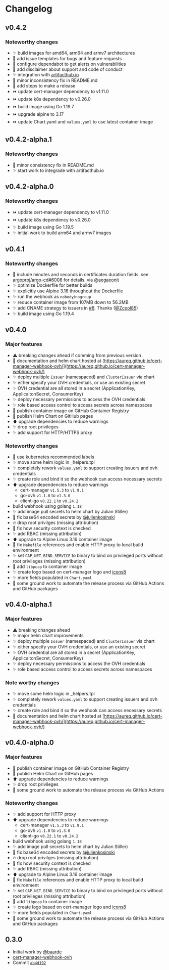 # Changelog

## v0.4.2

### Noteworthy changes

- ✨ build images for amd64, arm64 and armv7 architectures
- 🐙 add issue templates for bugs and feature requests
- 🤖 configure dependabot to get alerts on vulnerabilities
- 📄 add disclaimer about support and code of conduct
- ✨ integration with [artifacthub.io](https://artifacthub.io/packages/helm/cert-manager-webhook-ovh/cert-manager-webhook-ovh)
- 📄 minor inconsistency fix in README.md
- 📄 add steps to make a release
- ⏩ update cert-manager dependency to v1.11.0
- ⏩ update k8s dependency to v0.26.0
- ⏩ build image using Go 1.19.7
- ⏩ upgrade alpine to 3.17
- ⏩ update Chart.yaml and `values.yaml` to use latest container image

## v0.4.2-alpha.1

### Noteworthy changes

- 📄 minor consistency fix in README.md
- ✨ start work to integrade with artifacthub.io

## v0.4.2-alpha.0

### Noteworthy changes

- ⏩ update cert-manager dependency to v1.11.0
- ⏩ update k8s dependency to v0.26.0
- ✨ build image using Go 1.19.5
- ✨ initial work to build arm64 and armv7 images

## v0.4.1

### Noteworthy changes

- 🐛 include minutes and seconds in certificates duration fields. see [argoproj/argo-cd#6008](https://github.com/argoproj/argo-cd/issues/6008) for details. via [@aegaeonit](https://github.com/aegaeonit)
- ✨ optimize Dockerfile for better builds
- ✨ explicitly use Alpine 3.16 throughout the Dockerfile
- ✨ run the webhook as `nobody`/`nogroup`
- ✨ reduce container image from 107MB down to 56.2MB
- ✨ add CNAME strategy to issuers in [#8](https://github.com/aureq/cert-manager-webhook-ovh/pull/8). Thanks ([@Zcool85](https://github.com/Zcool85))
- ✨ build image using Go 1.19.4

## v0.4.0

### Major features

- ⚠️ breaking changes ahead if comming from previous version
- 📄 documentation and helm chart hosted at [https://aureq.github.io/cert-manager-webhook-ovh/](https://aureq.github.io/cert-manager-webhook-ovh/)
- ✨ deploy multiple `Issuer` (namespaced) and `ClusterIssuer` via chart
- ✨ either specify your OVH credentials, or use an existing secret
- ✨ OVH credential are all stored in a secret (ApplicationKey, ApplicaitonSecret, ConsumerKey)
- ✨ deploy necessary permissions to access the OVH credentials
- ✨ role based access control to access secrets across namespaces
- 🚀 publish container image on GitHub Container Registry
- 🚀 publish Helm Chart on GitHub pages
- ⬆️ upgrade dependencies to reduce warnings
- ✨ drop root privileges
- ✨ add support for HTTP/HTTPS proxy

### Noteworthy changes

- 🚀 use kubernetes recommended labels
- ✨ move some helm logic in _helpers.tpl
- ✨ completely rework `values.yaml` to support creating issuers and ovh credentials
- ✨ create role and bind it so the webhook can access necessary secrets
- ⬆️ upgrade dependencies to reduce warnings
  - cert-manager `v1.5.3` to `v1.9.1`
  - go-ovh `v1.1.0` to `v1.3.0`
  - client-go `v0.22.1` to `v0.24.2`
- build webhook using golang `1.18`
- ✨ add image pull secrets to helm chart by Julian Stiller)
- 🐛 fix base64 encoded secrets by [@julienkosinski](https://github.com/julienkosinski)
- 🔥 drop root privilges (missing attribution)
- 🐛 fix how security context is checked
- ✨ add RBAC (missing attribution)
- ⬆️ upgrade to Alpine Linux 3.16 container image
- 🐛 fix `Makefile` references and enable HTTP proxy to local build environment
- ✨ set `CAP_NET_BIND_SERVICE` to binary to bind on privileged ports without root privileges (missing attribution)
- 🐛 add `libpcap` to container image
- ✨ create logo based on cert-manager logo and [icons8](https://icons8.com/icon/92/link)
- ✨ more fields populated in `Chart.yaml`
- 🌱 some ground work to automate the release process via GitHub Actions and GitHub packages

## v0.4.0-alpha.1

### Major features

- ⚠️ breaking changes ahead
- ✨ major helm chart improvements
- ✨ deploy multiple `Issuer` (namespaced) and `ClusterIssuer` via chart
- ✨ either specify your OVH credentials, or use an existing secret
- ✨ OVH credential are all stored in a secret (ApplicationKey, ApplicaitonSecret, ConsumerKey)
- ✨ deploy necessary permissions to access the OVH credentials
- ✨ role based access control to access secrets across namespaces

### Note worthy changes

- ✨ move some helm logic in _helpers.tpl
- ✨ completely rework `values.yaml` to support creating issuers and ovh credentials
- ✨ create role and bind it so the webhook can access necessary secrets
- 📄 documentation and helm chart hosted at [https://aureq.github.io/cert-manager-webhook-ovh/](https://aureq.github.io/cert-manager-webhook-ovh/)

## v0.4.0-alpha.0

### Major features

- 🚀 publish container image on GitHub Container Registry
- 🚀 publish Helm Chart on GitHub pages
- ⬆️ upgrade dependencies to reduce warnings
- ✨ drop root privileges
- 🌱 some ground work to automate the release process via GitHub Actions

### Noteworthy changes

- ✨ add support for HTTP proxy
- ⬆️ upgrade dependencies to reduce warnings
  - cert-manager `v1.5.3` to `v1.9.1`
  - go-ovh `v1.1.0` to `v1.3.0`
  - client-go `v0.22.1` to `v0.24.2`
- build webhook using golang `1.18`
- ✨ add image pull secrets to helm chart by Julian Stiller)
- 🐛 fix base64 encoded secrets by [@julienkosinski](https://github.com/julienkosinski)
- 🔥 drop root privilges (missing attribution)
- 🐛 fix how security context is checked
- ✨ add RBAC (missing attribution)
- ⬆️ upgrade to Alpine Linux 3.16 container image
- 🐛 fix `Makefile` references and enable HTTP proxy to local build environment
- ✨ set `CAP_NET_BIND_SERVICE` to binary to bind on privileged ports without root privileges (missing attribution)
- 🐛 add `libpcap` to container image
- ✨ create logo based on cert-manager logo and [icons8](https://icons8.com/icon/92/link)
- ✨ more fields populated in `Chart.yaml`
- 🌱 some ground work to automate the release process via GitHub Actions and GitHub packages

## 0.3.0

- Initial work by [@baarde](https://github.com/baarde)
- [cert-manager-webhook-ovh](https://github.com/baarde/cert-manager-webhook-ovh/)
- Commit [`ab4d192`](https://github.com/baarde/cert-manager-webhook-ovh/commit/ab4d192358ed7048091e1788e7256fc4fbf5e767)
